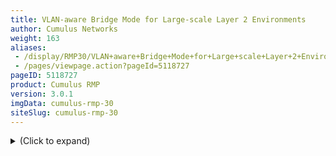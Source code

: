 ```yaml
---
title: VLAN-aware Bridge Mode for Large-scale Layer 2 Environments
author: Cumulus Networks
weight: 163
aliases:
 - /display/RMP30/VLAN+aware+Bridge+Mode+for+Large+scale+Layer+2+Environments
 - /pages/viewpage.action?pageId=5118727
pageID: 5118727
product: Cumulus RMP
version: 3.0.1
imgData: cumulus-rmp-30
siteSlug: cumulus-rmp-30
---
```

<details>

The Cumulus RMP bridge driver supports two configuration modes, one that
is VLAN-aware, and one that follows a more traditional Linux bridge
model.

For traditional Linux bridges, the kernel supports VLANs in the form of
VLAN subinterfaces. Enabling bridging on multiple VLANs means
configuring a bridge for each VLAN and, for each member port on a
bridge, creating one or more VLAN subinterfaces out of that port. This
mode poses scalability challenges in terms of configuration size as well
as boot time and run time state management, when the number of ports
times the number of VLANs becomes large.

The VLAN-aware mode in Cumulus RMP implements a configuration model for
large-scale L2 environments, with **one single** **instance** of
[Spanning
Tree](/version/cumulus-rmp-30/Layer-1-and-Layer-2-Features/Spanning-Tree-and-Rapid-Spanning-Tree).
Each physical bridge member port is configured with the list of allowed
VLANs as well as its port VLAN ID (either PVID or native VLAN — see
below). MAC address learning, filtering and forwarding are *VLAN-aware*.
This significantly reduces the configuration size, and eliminates the
large overhead of managing the port/VLAN instances as subinterfaces,
replacing them with lightweight VLAN bitmaps and state updates.

{{%notice tip%}}

You can configure both VLAN-aware and traditional mode bridges on the
same network in Cumulus RMP; however you should not have more than one
VLAN-aware bridge on a given switch.

{{%/notice%}}

Contents

<summary>(Click to expand) </summary>

## <span>Defining VLAN-aware Bridge Attributes</span>

To configure a VLAN-aware bridge, include the `bridge-vlan-aware`
attribute, setting it to *yes*. Name the bridge *bridge* to help ensure
it is the only VLAN-aware bridge on the switch. The following attributes
are useful for configuring VLAN-aware bridges:

  - `bridge-vlan-aware`: Set to *yes* to indicate that the bridge is in
    VLAN-aware mode.

  - `bridge-pvid`: A PVID is the bridge's *Primary VLAN Identifer*. The
    PVID defaults to 1; specifying the PVID identifies that VLAN as the
    native VLAN.

  - `bridge-vids`: A VID is the *VLAN Identifier*, which declares the
    VLANs associated with this bridge.

  - `bridge-access`: Declares the physical switch port as an *access
    port*. Access ports ignore all tagged packets; put all untagged
    packets into the `bridge-pvid`.

  - `bridge-allow-untagged`: When set to *no*, it drops any untagged
    frames for a given switch port.

For a definitive list of bridge attributes, run `ifquery --syntax-help`
and look for the entries under **bridge**, **bridgevlan** and
**mstpctl**.

## <span>Basic Trunking</span>

A basic configuration for a VLAN-aware bridge configured for STP that
contains two switch ports looks like this:

<table>
<colgroup>
<col style="width: 50%" />
<col style="width: 50%" />
</colgroup>
<tbody>
<tr class="odd">
<td><p>{{% imgOld 0 %}}</p></td>
<td><pre><code>auto bridge
iface bridge
    bridge-vlan-aware yes
    bridge-ports swp1 swp2
    bridge-vids 100 200
    bridge-pvid 1
    bridge-stp on</code></pre></td>
</tr>
</tbody>
</table>

The above configuration actually includes 3 VLANs: the tagged VLANs 100
and 200 and the untagged (native) VLAN of 1.

{{%notice note%}}

The `bridge-pvid 1` is implied by default. You do not have to specify
`bridge-pvid`. And while it does not hurt the configuration, it helps
other users for readability.

The following configurations are identical to each other and the
configuration above:

<table>
<colgroup>
<col style="width: 33%" />
<col style="width: 33%" />
<col style="width: 33%" />
</colgroup>
<tbody>
<tr class="odd">
<td><pre><code>auto bridge
iface bridge
    bridge-vlan-aware yes
    bridge-ports swp1 swp2
    bridge-vids 1 100 200
    bridge-stp on</code></pre></td>
<td><pre><code>auto bridge
iface bridge
    bridge-vlan-aware yes
    bridge-ports swp1 swp2
    bridge-vids 1 100 200
    bridge-pvid 1
    bridge-stp on</code></pre></td>
<td><pre><code>auto bridge
iface bridge
    bridge-vlan-aware yes
    bridge-ports swp1 swp2
    bridge-vids 100 200
    bridge-stp on</code></pre></td>
</tr>
</tbody>
</table>

{{%/notice%}}

## <span>VLAN Filtering/VLAN Pruning</span>

By default, the bridge port inherits the bridge VIDs. A port's
configuration can override the bridge VIDs. Do this by specifying
port-specific VIDs using the `bridge-vids` attribute.

<table>
<colgroup>
<col style="width: 50%" />
<col style="width: 50%" />
</colgroup>
<tbody>
<tr class="odd">
<td><p>{{% imgOld 1 %}}</p></td>
<td><pre><code>auto bridge
iface bridge
    bridge-vlan-aware yes
    bridge-ports swp1 swp2 swp3
    bridge-vids 100 200
    bridge-pvid 1
    bridge-stp on
 
auto swp3
iface swp3
  bridge-vids 200</code></pre></td>
</tr>
</tbody>
</table>

## <span>Untagged/Access Ports</span>

As described above, access ports ignore all tagged packets. In the
configuration below, swp1 and swp2 are configured as access ports. All
untagged traffic goes to the specified VLAN, which is VLAN 100 in the
example below.

<table>
<colgroup>
<col style="width: 50%" />
<col style="width: 50%" />
</colgroup>
<tbody>
<tr class="odd">
<td><p>{{% imgOld 2 %}}</p></td>
<td><pre><code>auto bridge
iface bridge
    bridge-vlan-aware yes
    bridge-ports swp1 swp2
    bridge-vids 100 200
    bridge-pvid 1
    bridge-stp on
 
auto swp1
iface swp1
    bridge-access 100
 
auto swp2
iface swp2
    bridge-access 100</code></pre></td>
</tr>
</tbody>
</table>

### <span>Dropping Untagged Frames</span>

With VLAN-aware bridge mode, it's possible to configure a switch port so
it drops any untagged frames. To do this, add `bridge-allow-untagged no`
under the switch port stanza in `/etc/network/interfaces`. This leaves
the bridge port without a PVID and drops untagged packets.

Consider the following example bridge:

    auto bridge
    iface bridge
      bridge-vlan-aware yes
      bridge-ports swp1 swp9
      bridge-vids 2-100
      bridge-pvid 101
      bridge-stp on

Here is the VLAN membership for that configuration:

    cumulus@switch$ bridge -c vlan show
    portvlan ids
    swp1 101 PVID Egress Untagged
     2-100
    
    swp9 101 PVID Egress Untagged
     2-100
    
    bridge 101

To configure swp9 to drop untagged frames, add `bridge-allow-untagged
no`:

    auto swp9
    iface swp9
      bridge-allow-untagged no

When you check VLAN membership for that port, it shows that there is
**no** untagged VLAN.

    cumulus@switch$ bridge -c vlan show
    portvlan ids
    swp1 101 PVID Egress Untagged
     2-100
    
    swp9 2-100
    
    bridge 101

## <span id="src-5118727_VLAN-awareBridgeModeforLarge-scaleLayer2Environments-svi" class="confluence-anchor-link"></span><span>VLAN Layer 3 Addressing/Switch Virtual Interfaces and other VLAN Attributes </span>

When configuring the VLAN attributes for the bridge, put the attributes
in a separate stanza for each VLAN interface: \<bridge\>.\<vlanid\>. If
you are configuring the SVI for the native VLAN, you must declare the
native VLAN in its own stanza and specify its IP address. Specifying the
IP address in the bridge stanza itself returns an error.

    auto bridge.100
    iface bridge.100
        address 192.168.10.1/24
        address 2001:db8::1/32
        hwaddress 44:38:39:ff:00:00
    
    # l2 attributes
    auto bridge.100
    vlan bridge.100
        bridge-igmp-querier-src 172.16.101.1

{{%notice note%}}

The *vlan* object type in the l2 attributes section above is used to
specify layer 2 VLAN attributes only. Currently, the only supported
layer 2 VLAN attribute is `bridge-igmp-querier-src`.

However, if your switch is configured for multicast routing, then you do
not need to specify `bridge-igmp-querier-src`, as there is no need for a
static IGMP querier configuration on the switch. Otherwise, the static
IGMP querier configuration helps to probe the hosts to refresh their
IGMP reports.

{{%/notice%}}

You can specify a range of VLANs as well. For example:

    auto bridge.[1-2000]
    vlan bridge.[1-2000]
        ATTRIBUTE VALUE

## <span id="src-5118727_VLAN-awareBridgeModeforLarge-scaleLayer2Environments-glob" class="confluence-anchor-link"></span><span>Using the glob Keyword to Configure Multiple Ports in a Range</span>

The `glob` keyword referenced in the `bridge-ports` attribute indicates
that swp1 through swp52 are part of the bridge, which is a short cut
that saves you from enumerating each port individually:

    auto bridge
    iface bridge
          bridge-vlan-aware yes
          bridge-ports glob swp1-52
          bridge-stp on
          bridge-vids 310 700 707 712 850 910

## <span>Example Configuration with Access Ports and Pruned VLANs</span>

The following example contains an access port and a switch port that is
*pruned*; that is, it only sends and receives traffic tagged to and from
a specific set of VLANs declared by the `bridge-vids` attribute. It also
contains other switch ports that send and receive traffic from all the
defined VLANs.

    # ports swp3-swp48 are trunk ports which inherit vlans from the 'bridge'
    # ie vlans 310,700,707,712,850,910
    #
    auto bridge
    iface bridge
          bridge-vlan-aware yes
          bridge-ports glob swp1-52
          bridge-stp on
          bridge-vids 310 700 707 712 850 910
     
    auto swp1
    iface swp1
          mstpctl-portadminedge yes
          mstpctl-bpduguard yes
          bridge-access 310
     
    # The following is a trunk port that is "pruned".
    # native vlan is 1, but only .1q tags of 707, 712, 850 are
    # sent and received
    #
    auto swp2
    iface swp2
          mstpctl-portadminedge yes
          mstpctl-bpduguard yes
          bridge-vids 707 712 850
         
    # The following port is the trunk uplink and inherits all vlans
    # from 'bridge'; bridge assurance is enabled using 'portnetwork' attribute
    auto swp49
    iface swp49
          mstpctl-portpathcost 10
          mstpctl-portnetwork yes
     
    # The following port is the trunk uplink and inherits all vlans
    # from 'bridge'; bridge assurance is enabled using 'portnetwork' attribute
    auto swp50
    iface swp50
          mstpctl-portpathcost 0
          mstpctl-portnetwork yes

## <span>Example Configuration with Bonds</span>

This configuration demonstrates a VLAN-aware bridge with a large set of
bonds. The bond configurations are generated from a
[Mako](http://www.makotemplates.org/) template.

    #
    # vlan-aware bridge with bonds example
    #
    # uplink1, peerlink and downlink are bond interfaces.
    # 'bridge' is a vlan aware bridge with ports uplink1, peerlink
    # and downlink (swp2-20).
    # 
    # native vlan is by default 1
    #
    # 'bridge-vids' attribute is used to declare vlans.
    # 'bridge-pvid' attribute is used to specify native vlans if other than 1
    # 'bridge-access' attribute is used to declare access port
    # 
    auto lo
    iface lo
     
    auto eth0
    iface eth0 inet dhcp
     
    # bond interface
    auto uplink1
    iface uplink1
        bond-slaves swp32
        bridge-vids 2000-2079
     
    # bond interface
    auto peerlink
    iface peerlink
        bond-slaves swp30 swp31
        bridge-vids 2000-2079 4094
     
    # bond interface
    auto downlink
    iface downlink
        bond-slaves swp1
        bridge-vids 2000-2079
     
    #
    # Declare vlans for all swp ports
    # swp2-20 get vlans from 2004 to 2022.
    # The below uses mako templates to generate iface sections
    # with vlans for swp ports
    #
    %for port, vlanid in zip(range(2, 20), range(2004, 2022)) :
        auto swp${port}
        iface swp${port}
            bridge-vids ${vlanid}
     
    %endfor
     
    # svi vlan 4094
    auto bridge.4094
    iface bridge.4094
        address 11.100.1.252/24
     
    # l2 attributes for vlan 4094
    auto bridge.4094
    vlan bridge.4094
        bridge-igmp-querier-src 172.16.101.1
     
    #
    # vlan-aware bridge
    #
    auto bridge
    iface bridge
        bridge-vlan-aware yes
        bridge-ports uplink1 peerlink downlink glob swp2-20
        bridge-stp on
     
    # svi peerlink vlan
    auto peerlink.4094
    iface peerlink.4094
        address 192.168.10.1/30
        broadcast 192.168.10.3

## <span>Converting a Traditional Bridge to VLAN-aware or Vice Versa</span>

You cannot automatically convert a traditional bridge to/from a
VLAN-aware bridge simply by changing the configuration in the
`/etc/network/interfaces` file. If you need to change the mode for a
bridge, do the following:

1.  Delete the traditional mode bridge from the configuration and bring
    down all its member switch port interfaces.

2.  Create a new VLAN-aware bridge, as described above.

3.  Bring up the bridge.

These steps assume you are converting a traditional mode bridge to a
VLAN-aware one. To do the opposite, delete the VLAN-aware bridge in step
1, and create a new traditional mode bridge in step 2.

## <span>Caveats and Errata</span>

  - **STP:** Because [Spanning Tree and Rapid Spanning
    Tree](/version/cumulus-rmp-30/Layer-1-and-Layer-2-Features/Spanning-Tree-and-Rapid-Spanning-Tree)
    (STP) are enabled on a per-bridge basis, VLAN-aware mode essentially
    supports a single instance of STP across all VLANs. A common
    practice when using a single STP instance for all VLANs is to define
    all every VLAN on each switch in the spanning tree instance. `mstpd`
    continues to be the user space protocol daemon, and Cumulus RMP
    supports RSTP.

  - **<span id="src-5118727_VLAN-awareBridgeModeforLarge-scaleLayer2Environments-range"></span>Reserved
    VLAN range:** For hardware data plane internal operations, the
    switching silicon requires VLANs for every physical port, Linux
    bridge, and layer 3 subinterface. Cumulus RMP reserves a range of
    1000 VLANs by default; this range is 3000-3999. In case any of your
    user-defined VLANs conflict with the default reserved range, you can
    modify the range, as long as the new range is a contiguous set of
    VLANs with IDs anywhere between 2 and 4094, and the minimum size of
    the range is 300 VLANs:
    
    1.  Edit `/etc/cumulus/switchd.conf`, uncomment `resv_vlan_range`
        and specify the new range.
    
    2.  Restart `switchd` (`sudo systemctl restart switchd.service`) for
        the new range to take effect.
        
        {{%notice note%}}
        
        While restarting `switchd`, all running ports will flap and
        forwarding will be interrupted.
        
        {{%/notice%}}

  - **VLAN translation:** A bridge in VLAN-aware mode cannot have VLAN
    translation enabled for it; only bridges configured in [traditional
    mode](/version/cumulus-rmp-30/Layer-1-and-Layer-2-Features/Ethernet-Bridging---VLANs/)
    can utilize VLAN translation.

<article id="html-search-results" class="ht-content" style="display: none;">

</article>

<footer id="ht-footer">

</footer>

</details>
